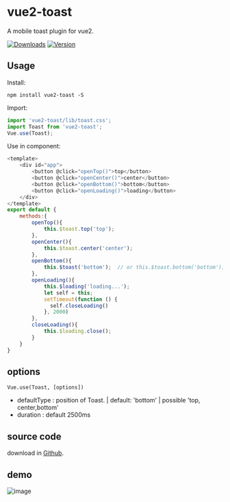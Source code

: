 # vue2-toast
A mobile toast plugin for vue2.

<p>
  <a href="https://www.npmjs.com/package/vue2-toast"><img src="https://img.shields.io/npm/dm/vue2-toast.svg" alt="Downloads"></a>
  <a href="https://www.npmjs.com/package/vue2-toast"><img src="https://img.shields.io/npm/v/vue2-toast.svg" alt="Version"></a>
  <br>
</p>

## Usage
Install:

```
npm install vue2-toast -S
```
Import:

```javascript
import 'vue2-toast/lib/toast.css';
import Toast from 'vue2-toast';
Vue.use(Toast);
```

Use in component:

```javascript
<template>
    <div id="app">
        <button @click="openTop()">top</button>
        <button @click="openCenter()">center</button>
        <button @click="openBottom()">bottom</button>
		<button @click="openLoading()">loading</button>
    </div>
</template>
export default {
    methods:{
        openTop(){
            this.$toast.top('top');
        },
        openCenter(){
            this.$toast.center('center');
        },
        openBottom(){
            this.$toast('bottom');  // or this.$toast.bottom('bottom'); 
        },
        openLoading(){
            this.$loading('loading...');
			let self = this;
	        setTimeout(function () {
	          self.closeLoading()
	        }, 2000)
        },
        closeLoading(){
            this.$loading.close();
        }
    }
}
```

## options

    Vue.use(Toast, [options])

- defaultType : position of Toast. | default: 'bottom' | possible 'top, center,bottom'
- duration : default 2500ms

## source code
download in [Github](https://github.com/lin-xin/vue-toast).

## demo
![image](https://raw.githubusercontent.com/lin-xin/vue-toast/master/screenshots/1.gif)